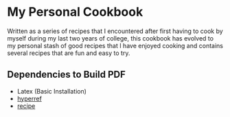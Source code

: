 # My Personal Cookbook

Written as a series of recipes that I encountered after first having to cook by myself during my last two years of college, this cookbook has evolved to my personal stash of good recipes that I have enjoyed cooking and contains several recipes that are fun and easy to try.

## Dependencies to Build PDF
 - Latex (Basic Installation)
 - [hyperref](http://www.ctan.org/pkg/hyperref) 
 - [recipe](http://www.ctan.org/tex-archive/macros/latex/contrib/recipe) 
